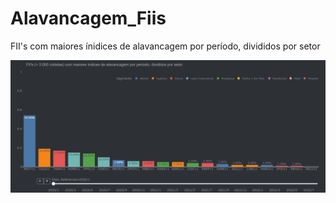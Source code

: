 # Alavancagem_Fiis
 FII's com maiores ínidices de alavancagem por período, divididos por setor


<center><img src="alavancagem.gif"></center><br>
